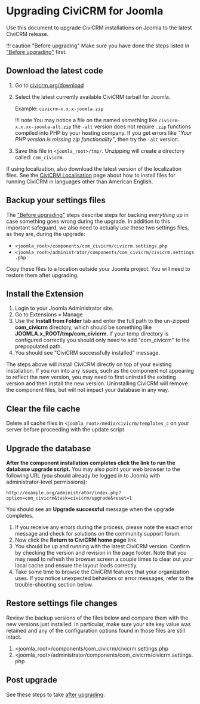 # Upgrading CiviCRM for Joomla

Use this document to upgrade CiviCRM installations on Joomla to the latest CiviCRM release.

!!! caution "Before upgrading"
    Make sure you have done the steps listed in ["Before upgrading"](/upgrade/index.md#before-upgrading) first.

## Download the latest code

1. Go to [civicrm.org/download](https://civicrm.org/download)
1. Select the latest currently available CiviCRM tarball for Joomla.

    Example: `civicrm-x.x.x-joomla.zip`

    !!! note
        You may notice a file on the named something like `civicrm-x.x.xx-joomla-alt.zip` the `-alt` version does not require `.zip` functions compiled into PHP by your hosting company. If you get errors like _"Your PHP version is missing zip functionality"_, then try the `-alt` version.

1. Save this file in `<joomla_root>/tmp/`. Unzipping will create a directory called: `com_civicrm`.

If using localization, also download the latest version of the localization files. See the [CiviCRM Localisation](https://wiki.civicrm.org/confluence/display/CRMDOC/i18n+Administrator%27s+Guide%3A+Using+CiviCRM+in+your+own+language) page about how to install files for running CiviCRM in languages other than American English.

## Backup your settings files

The ["Before upgrading"](/upgrade/index.md#before-upgrading) steps describe steps for backing _everything_ up in case something goes wrong during the upgrade. In addition to this important safeguard, we also need to actually _use_ these two settings files, as they are, during the upgrade:

* `<joomla_root>/components/com_civicrm/civicrm.settings.php`
* `<joomla_root>/administrator/components/com_civicrm/civicrm.settings.php`
    
Copy these files to a location outside your Joomla project. You will need to restore them after upgrading.

## Install the Extension

1. Login to your Joomla Administrator site.
1. Go to Extensions » Manage
1. Use the **Install from Folder** tab and enter the full path to the un-zipped **com_civicrm** directory, which should be something like **JOOMLA.x_ROOT/tmp/com_civicrm**. If your temp directory is configured correctly you should only need to add "com_civicrm" to the prepopulated path.
1. You should see "CiviCRM successfully installed" message.

The steps above will install CiviCRM directly on top of your existing installation. If you run into any issues, such as the component not appearing to reflect the new version, you may need to first uninstall the existing version and then install the new version. Uninstalling CiviCRM will remove the component files, but will not impact your database in any way.

## Clear the file cache

Delete all cache files in `<joomla_root>/media/civicrm/templates_c` on your server before proceeding with the update script.

## Upgrade the database

**After the component installation completes click the link to run the database upgrade script.** You may also point your web browser to the following URL (you should already be logged in to Joomla with administrator-level permissions):

```
http://example.org/administrator/index.php?option=com_civicrm&task=civicrm/upgrade&reset=1
```

You should see an **Upgrade successful** message when the upgrade completes.

1. If you receive any errors during the process, please note the exact error message and check for solutions on the community support forum.
1. Now click the **Return to CiviCRM home page** link.
1. You should be up and running with the latest CiviCRM version. Confirm by checking the version and revision in the page footer. Note that you may need to refresh the browser screen a couple times to clear out your local cache and ensure the layout loads correctly.
1. Take some time to browse the CiviCRM features that your organization uses. If you notice unexpected behaviors or error messages, refer to the trouble-shooting section below.



## Restore settings file changes

Review the backup versions of the files below and compare them with the new versions just installed. In particular, make sure your site key value was retained and any of the configuration options found in those files are still intact.

1. <joomla_root>/components/com_civicrm/civicrm.settings.php
1. <joomla_root>/administrator/components/com_civicrm/civicrm.settings.php

## Post upgrade

See these steps to take [after upgrading](/upgrade/index.md#after-upgrading).
